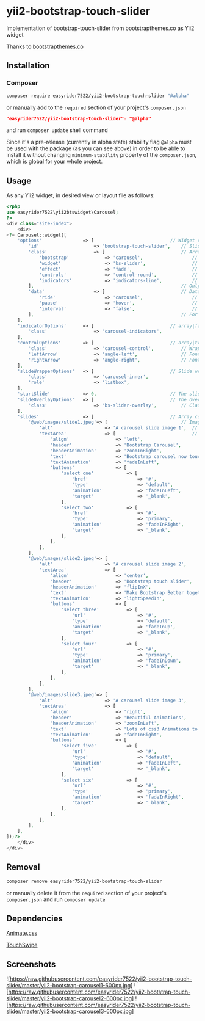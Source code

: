 # yii2-bootstrap-touch-slider
Implementation of bootstrap-touch-slider from bootstrapthemes.co as Yii2 widget

Thanks to [bootstrapthemes.co](https://bootstrapthemes.co/demo/resource/BootstrapCarouselTouchSlider/)

## Installation
### Composer
````bash
composer require easyrider7522/yii2-bootstrap-touch-slider "@alpha"
````

or manually add to the `required` section of your project's `composer.json`
````json
"easyrider7522/yii2-bootstrap-touch-slider": "@alpha"
````
and run `composer update` shell command

Since it's a pre-release (currently in alpha state) stability flag `@alpha` must be used with the package (as you can see above) in order to be able to install it without changing `minimum-stability` property of the `composer.json`, which is global for your whole project.

## Usage

As any Yii2 widget, in desired view or layout file as follows:
````php
<?php
use easyrider7522\yii2btswidget\Carousel;
?>
<div class="site-index">
    <div>
<?= Carousel::widget([
    'options'               => [                            // Widget container attributes.
        'id'                    => 'bootstrap-touch-slider',    // Slider (carousel) id.
        'class'                 => [                            // Array keys are used for possibility to override all the classes present by default.
            'bootstrap'             => 'carousel',                  // Bootstrap carousel style. Should not be changed.
            'widget'                => 'bs-slider',                 // Widget style.
            'effect'                => 'fade',                      // Slide effect.
            'controls'              => 'control-round',             // Left/Right controls styling.
            'indicators'            => 'indicators-line',           // Slide indicator styling.
        ],                                                      // Only the values are rendered (`class="carousel bs-slider fade control-round indicators-line"`).
        'data'                  => [                            // Data attibutes for Bootstrap JS.
            'ride'                  => 'carousel',                  // Animation starts at page load.
            'pause'                 => 'hover',                     // Cycling stops on hovering mouse.
            'interval'              => 'false',                     // Cycling delay.
        ],                                                      // For full specification see https://getbootstrap.com/docs/3.3/javascript/#carousel .
    ],
    'indicatorOptions'      => [                            // array|false Options of the wrapper of the slide indicators.
        'class'                 => 'carousel-indicators',
    ],
    'controlOptions'        => [                            // array|true|false Settings for left/right controls.
        'class'                 => 'carousel-control',          // Wrapper class.
        'leftArrow'             => 'angle-left',                // Font Awesome symbol for the left arrow.
        'rightArrow'            => 'angle-right',               // Font Awesome symbol for the right arrow.
    ],
    'slideWrapperOptions'   => [                            // Slide wrapper <div> options
        'class'                 => 'carousel-inner',
        'role'                  => 'listbox',
    ],
    'startSlide'            => 0,                           // The slide the animation starts with (index in the `slides` array).
    'slideOverlayOptions'   => [                            // The overlay <div> options
        'class'                 => 'bs-slider-overlay',         // Class of the overlay
    ],
    'slides'                => [                            // Array containing slides data.
        '@web/images/slide1.jpeg'=> [                           // Image web path. Aliases can be used, e.g. `@web/images/slider/slide1.jpeg`.
            'alt'                   => 'A carousel slide image 1',  // `alt` attribute contents of the <img> tag.
            'textArea'              => [                            // array Settings for the overlaying text area.
                'align'                 => 'left',                      // string left|center|right Horizontal alignment of the text area.
                'header'                => 'Bootstrap Carousel',        // Header contents.
                'headerAnimation'       => 'zoomInRight',               // Header animation (see https://daneden.github.io/animate.css/ for variants).
                'text'                  => 'Bootstrap carousel now touch enabled slide.',   // Text paragraph contents.
                'textAnimation'         => 'fadeInLeft',                // Text paragraph animation.
                'buttons'               => [                            // array|false Some buttons below the text paragraph can be placed.
                    'select one'            => [                            // array Button caption (inner contents of the <a> tag).
                        'href'                  => '#',                         // Where the link points (`href` attribute of the <a> tag).
                        'type'                  => 'default',                   // In this case its class will become `btn btn-default` (see Bootstrap variants or define one).
                        'animation'             => 'fadeInLeft',                // Buttons can be also animated at appearance.
                        'target'                => '_blank',                    // Other acceptable <a> tag attributes can be added as done here.
                    ],
                    'select two'            => [
                        'href'                  => '#',
                        'type'                  => 'primary',
                        'animation'             => 'fadeInRight',
                        'target'                => '_blank',
                    ],
                ],
            ],
        ],
        '@web/images/slide2.jpeg'=> [
            'alt'                   => 'A carousel slide image 2',
            'textArea'              => [
                'align'                 => 'center',
                'header'                => 'Bootstrap touch slider',
                'headerAnimation'       => 'flipInX',
                'text'                  => 'Make Bootstrap Better together.',
                'textAnimation'         => 'lightSpeedIn',
                'buttons'               => [
                    'select three'          => [
                        'url'                   => '#',
                        'type'                  => 'default',
                        'animation'             => 'fadeInUp',
                        'target'                => '_blank',
                    ],
                    'select four'           => [
                        'url'                   => '#',
                        'type'                  => 'primary',
                        'animation'             => 'fadeInDown',
                        'target'                => '_blank',
                    ],
                ],
            ],
        ],
        '@web/images/slide3.jpeg'=> [
            'alt'                   => 'A carousel slide image 3',
            'textArea'              => [
                'align'                 => 'right',
                'header'                => 'Beautiful Animations',
                'headerAnimation'       => 'zoomInLeft',
                'text'                  => 'Lots of css3 Animations to make slide beautiful.',
                'textAnimation'         => 'fadeInRight',
                'buttons'               => [
                    'select five'           => [
                        'url'                   => '#',
                        'type'                  => 'default',
                        'animation'             => 'fadeInLeft',
                        'target'                => '_blank',
                    ],
                    'select six'            => [
                        'url'                   => '#',
                        'type'                  => 'primary',
                        'animation'             => 'fadeInRight',
                        'target'                => '_blank',
                    ],
                ],
            ],
        ],
    ],
]);?>
    </div>
</div>
````

## Removal
````bash
composer remove easyrider7522/yii2-bootstrap-touch-slider
````

or manually delete it from the `required` section of your project's `composer.json` and run `composer update`

## Dependencies

[Animate.css](https://daneden.github.io/animate.css/)

[TouchSwipe](https://github.com/mattbryson/TouchSwipe-Jquery-Plugin)

## Screenshots
![https://raw.githubusercontent.com/easyrider7522/yii2-bootstrap-touch-slider/master/yii2-bootstrap-carousel1-600px.jpg]
![https://raw.githubusercontent.com/easyrider7522/yii2-bootstrap-touch-slider/master/yii2-bootstrap-carousel2-600px.jpg]
![https://raw.githubusercontent.com/easyrider7522/yii2-bootstrap-touch-slider/master/yii2-bootstrap-carousel3-600px.jpg]
